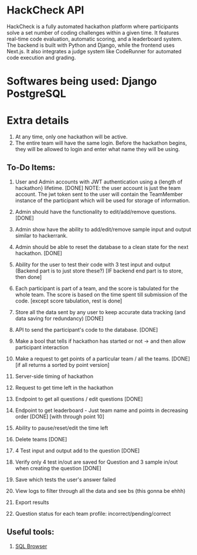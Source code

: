 # HackCheck API
 HackCheck is a fully automated hackathon platform where participants solve a set number of coding challenges within a given time. It features real-time code evaluation, automatic scoring, and a leaderboard system. The backend is built with Python and Django, while the frontend uses Next.js. It also integrates a judge system like CodeRunner for automated code execution and grading.

# Softwares being used: Django PostgreSQL

# Extra details
1. At any time, only one hackathon will be active.
2. The entire team will have the same login. Before the hackathon begins, they will be allowed to login and enter what name they will be using.

## To-Do Items:
1. User and Admin accounts with JWT authentication using a {length of hackathon} lifetime. [DONE]
NOTE: the user account is just the team account. The jwt token sent to the user will contain the TeamMember instance of the participant which will be used for storage of information.
2. Admin should have the functionality to edit/add/remove questions. [DONE]
3. Admin show have the ability to add/edit/remove sample input and output similar to hackerrank.
4. Admin should be able to reset the database to a clean state for the next hackathon. [DONE]
5. Ability for the user to test their code with 3 test input and output (Backend part is to just store these?) [IF backend end part is to store, then done]
6. Each participant is part of a team, and the score is tabulated for the whole team. The score is based on the time spent till submission of the code. [except score tabulation, rest is done]
7. Store all the data sent by any user to keep accurate data tracking (and data saving for redundancy) [DONE]
8. API to send the participant's code to the database. [DONE]

9. Make a bool that tells if hackathon has started or not -> and then allow participant interaction
10. Make a request to get points of a particular team / all the teams. [DONE] [if all returns a sorted by point version]
11. Server-side timing of hackathon
12. Request to get time left in the hackathon
13. Endpoint to get all questions / edit questions [DONE]
14. Endpoint to get leaderboard - Just team name and points in decreasing order [DONE] [with through point 10]
15. Ability to pause/reset/edit the time left
16. Delete teams [DONE]
17. 4 Test input and output add to the question [DONE]
18. Verify only 4 test in/out are saved for Question and 3 sample in/out when creating the question [DONE]
19. Save which tests the user's answer failed
20. View logs to filter through all the data and see bs (this gonna be ehhh)
21. Export results
22. Question status for each team profile: incorrect/pending/correct

## Useful tools:
1. [SQL Browser](https://sqlitebrowser.org/dl/)